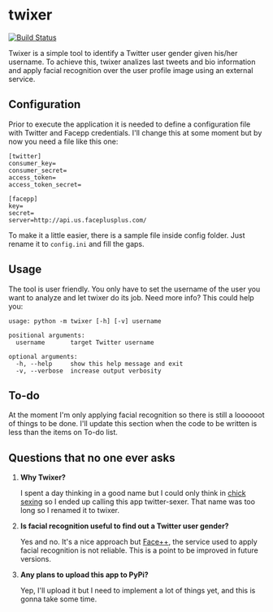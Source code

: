 
# twixer
[![Build Status](https://travis-ci.org/davidmogar/twixer.svg?branch=master)](https://travis-ci.org/davidmogar/twixer)

Twixer is a simple tool to identify a Twitter user gender given his/her username. To achieve this, twixer analizes last tweets and bio information and apply facial recognition over the user profile image using an external service.

## Configuration
Prior to execute the application it is needed to define a configuration file with Twitter and Facepp credentials. I'll change this at some moment but by now you need a file like this one:
```
[twitter]
consumer_key=
consumer_secret=
access_token=
access_token_secret=

[facepp]
key=
secret=
server=http://api.us.faceplusplus.com/
```

To make it a little easier, there is a sample file inside config folder. Just rename it to ```config.ini``` and fill the gaps.

## Usage
The tool is user friendly. You only have to set the username of the user you want to analyze and let twixer do its job. Need more info? This could help you:
```
usage: python -m twixer [-h] [-v] username

positional arguments:
  username       target Twitter username

optional arguments:
  -h, --help     show this help message and exit
  -v, --verbose  increase output verbosity
```

## To-do
At the moment I'm only applying facial recognition so there is still a loooooot of things to be done. I'll update this section when the code to be written is less than the items on To-do list.

## Questions that no one ever asks
1. **Why Twixer?**

   I spent a day thinking in a good name but I could only think in [chick sexing](http://en.wikipedia.org/wiki/Chick_sexing) so I ended up calling this app twitter-sexer. That name was too long so I renamed it to twixer.
2. **Is facial recognition useful to find out a Twitter user gender?**

   Yes and no. It's a nice approach but [Face++](http://faceplusplus.com), the service used to apply facial recognition is not reliable. This is a point to be improved in future versions.
3. **Any plans to upload this app to PyPi?**

   Yep, I'll upload it but I need to implement a lot of things yet, and this is gonna take some time.
